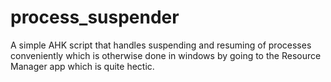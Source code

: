 # process_suspender
A simple AHK script that handles suspending and resuming of processes conveniently which is otherwise done in windows by going to the Resource Manager app which is quite hectic.
